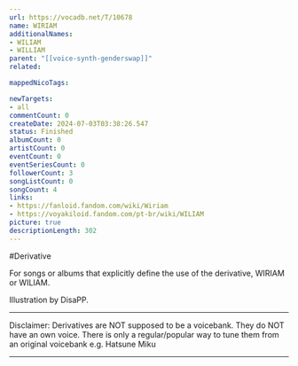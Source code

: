 ```yaml
---
url: https://vocadb.net/T/10678
name: WIRIAM
additionalNames: 
- WILIAM
- WILLIAM
parent: "[[voice-synth-genderswap]]"
related:

mappedNicoTags:

newTargets:
- all
commentCount: 0
createDate: 2024-07-03T03:38:26.547
status: Finished
albumCount: 0
artistCount: 0
eventCount: 0
eventSeriesCount: 0
followerCount: 3
songListCount: 0
songCount: 4
links: 
- https://fanloid.fandom.com/wiki/Wiriam
- https://voyakiloid.fandom.com/pt-br/wiki/WILIAM
picture: true
descriptionLength: 302
---
```


#Derivative

For songs or albums that explicitly define the use of the derivative, WIRIAM or WILIAM.

Illustration by DisaPP.

___
Disclaimer:
Derivatives are NOT supposed to be a voicebank. They do NOT have an own voice. There is only a regular/popular way to tune them from an original voicebank e.g. Hatsune Miku

---

